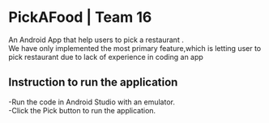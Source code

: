 # PickAFood | Team 16
An Android App that help users to pick a restaurant .<br>
We have only implemented the most primary feature,which is letting user to pick restaurant due to lack of experience in coding an app

## Instruction to run the application
-Run the code in Android Studio with an emulator.<br>
-Click the Pick button to run the application.




